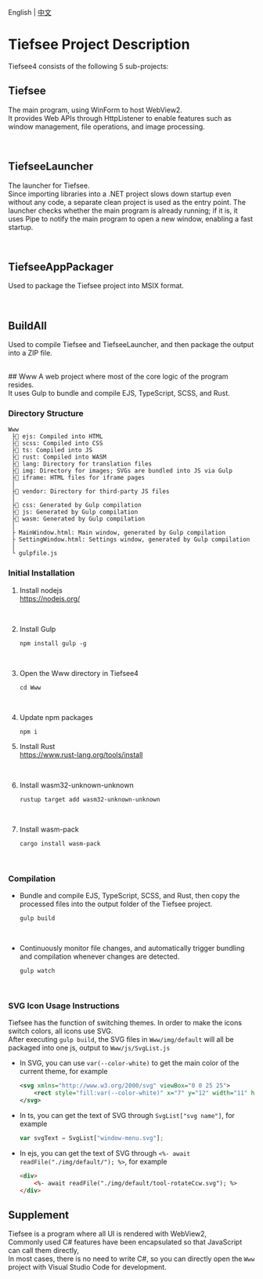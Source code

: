 English | [中文](Building.zh_TW.md)

# Tiefsee Project Description

Tiefsee4 consists of the following 5 sub-projects:

## Tiefsee
The main program, using WinForm to host WebView2.<br>
It provides Web APIs through HttpListener to enable features such as window management, file operations, and image processing.

<br>

## TiefseeLauncher
The launcher for Tiefsee.<br>
Since importing libraries into a .NET project slows down startup even without any code, a separate clean project is used as the entry point. The launcher checks whether the main program is already running; if it is, it uses Pipe to notify the main program to open a new window, enabling a fast startup.

<br>

## TiefseeAppPackager
Used to package the Tiefsee project into MSIX format.

<br>

## BuildAll
Used to compile Tiefsee and TiefseeLauncher, and then package the output into a ZIP file.

<br>
## Www
A web project where most of the core logic of the program resides.<br>
It uses Gulp to bundle and compile EJS, TypeScript, SCSS, and Rust.

### Directory Structure
```
Www
 ├📁 ejs: Compiled into HTML
 ├📁 scss: Compiled into CSS
 ├📁 ts: Compiled into JS
 ├📁 rust: Compiled into WASM
 ├📁 lang: Directory for translation files
 ├📁 img: Directory for images; SVGs are bundled into JS via Gulp
 ├📁 iframe: HTML files for iframe pages
 │
 ├📁 vendor: Directory for third-party JS files
 │
 ├📁 css: Generated by Gulp compilation
 ├📁 js: Generated by Gulp compilation
 ├📁 wasm: Generated by Gulp compilation
 │
 ├ MainWindow.html: Main window, generated by Gulp compilation
 ├ SettingWindow.html: Settings window, generated by Gulp compilation
 │
 └ gulpfile.js
```

### Initial Installation

1. Install nodejs<br>
	https://nodejs.org/

<br>

2. Install Gulp
	```
	npm install gulp -g	
	```

<br>

3. Open the Www directory in Tiefsee4
	```
	cd Www
	```
<br>

4. Update npm packages
	```
	npm i
	```
5. Install Rust<br>
	https://www.rust-lang.org/tools/install

<br>

6. Install wasm32-unknown-unknown
	```
	rustup target add wasm32-unknown-unknown
	```

<br>

7. Install wasm-pack
	```
	cargo install wasm-pack
	```
<br>

### Compilation

- Bundle and compile EJS, TypeScript, SCSS, and Rust, then copy the processed files into the output folder of the Tiefsee project.
	```
	gulp build
	```
	
<br>

- Continuously monitor file changes, and automatically trigger bundling and compilation whenever changes are detected.
	```
	gulp watch
	```

<br>


### SVG Icon Usage Instructions
Tiefsee has the function of switching themes. In order to make the icons switch colors, all icons use SVG.  
After executing `gulp build`, the SVG files in `Www/img/default` will all be packaged into one js, output to `Www/js/SvgList.js`  

- In SVG, you can use `var(--color-white)` to get the main color of the current theme, for example
	```svg
	<svg xmlns="http://www.w3.org/2000/svg" viewBox="0 0 25 25">
		<rect style="fill:var(--color-white)" x="7" y="12" width="11" height="1"/>
	</svg>
	```

- In ts, you can get the text of SVG through `SvgList["svg name"]`, for example
	```javascript
	var svgText = SvgList["window-menu.svg"];
	```

- In ejs, you can get the text of SVG through `<%- await readFile("./img/default/"); %>`, for example
	```html
	<div>
		<%- await readFile("./img/default/tool-rotateCcw.svg"); %>
	</div>
	```
	
## Supplement

Tiefsee is a program where all UI is rendered with WebView2, <br>
Commonly used C# features have been encapsulated so that JavaScript can call them directly, <br>
In most cases, there is no need to write C#, so you can directly open the `Www` project with Visual Studio Code for development.
